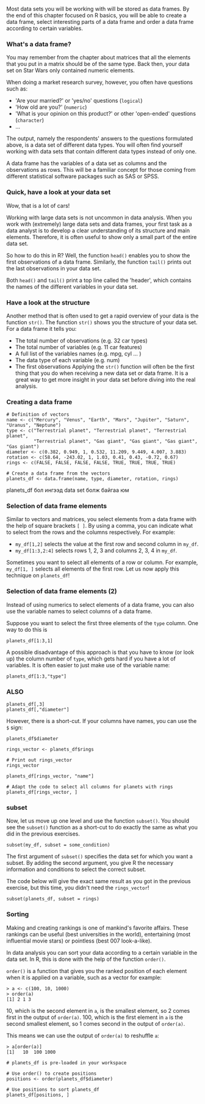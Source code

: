 Most data sets you will be working with will be stored as data frames. By the end of this chapter focused on R basics, you will be able to create a data frame, select interesting parts of a data frame and order a data frame according to certain variables.

### What's a data frame?
You may remember from the chapter about matrices that all the elements that you put in a matrix should be of the same type. Back then, your data set on Star Wars only contained numeric elements.

When doing a market research survey, however, you often have questions such as:

* 'Are your married?' or 'yes/no' questions (`logical`)
* 'How old are you?' (`numeric`)
* 'What is your opinion on this product?' or other 'open-ended' questions (`character`)
* ...

The output, namely the respondents' answers to the questions formulated above, is a data set of different data types. You will often find yourself working with data sets that contain different data types instead of only one.

A data frame has the variables of a data set as columns and the observations as rows. This will be a familiar concept for those coming from different statistical software packages such as SAS or SPSS.

### Quick, have a look at your data set
Wow, that is a lot of cars!

Working with large data sets is not uncommon in data analysis. When you work with (extremely) large data sets and data frames, your first task as a data analyst is to develop a clear understanding of its structure and main elements. Therefore, it is often useful to show only a small part of the entire data set.

So how to do this in R? Well, the function `head()` enables you to show the first observations of a data frame. Similarly, the function `tail()` prints out the last observations in your data set.

Both `head()` and `tail()` print a top line called the 'header', which contains the names of the different variables in your data set.

### Have a look at the structure
Another method that is often used to get a rapid overview of your data is the function `str()`. The function `str()` shows you the structure of your data set. For a data frame it tells you:

* The total number of observations (e.g. 32 car types)
* The total number of variables (e.g. 11 car features)
* A full list of the variables names (e.g. mpg, cyl ... )
* The data type of each variable (e.g. num)
* The first observations
Applying the `str()` function will often be the first thing that you do when receiving a new data set or data frame. It is a great way to get more insight in your data set before diving into the real analysis.


### Creating a data frame

```
# Definition of vectors
name <- c("Mercury", "Venus", "Earth", "Mars", "Jupiter", "Saturn", "Uranus", "Neptune")
type <- c("Terrestrial planet", "Terrestrial planet", "Terrestrial planet",
          "Terrestrial planet", "Gas giant", "Gas giant", "Gas giant", "Gas giant")
diameter <- c(0.382, 0.949, 1, 0.532, 11.209, 9.449, 4.007, 3.883)
rotation <- c(58.64, -243.02, 1, 1.03, 0.41, 0.43, -0.72, 0.67)
rings <- c(FALSE, FALSE, FALSE, FALSE, TRUE, TRUE, TRUE, TRUE)

# Create a data frame from the vectors
planets_df <- data.frame(name, type, diameter, rotation, rings)
```

planets_df бол ингээд data set болж байгаа юм

### Selection of data frame elements
Similar to vectors and matrices, you select elements from a data frame with the help of square brackets `[ ]`. By using a comma, you can indicate what to select from the rows and the columns respectively. For example:

* `my_df[1,2]` selects the value at the first row and second column in `my_df`.
* `my_df[1:3,2:4]` selects rows 1, 2, 3 and columns 2, 3, 4 in `my_df`.

Sometimes you want to select all elements of a row or column. For example, `my_df[1, ]` selects all elements of the first row. Let us now apply this technique on `planets_df`!


### Selection of data frame elements (2)
Instead of using numerics to select elements of a data frame, you can also use the variable names to select columns of a data frame.

Suppose you want to select the first three elements of the `type` column. One way to do this is

```
planets_df[1:3,1]
```

A possible disadvantage of this approach is that you have to know (or look up) the column number of `type`, which gets hard if you have a lot of variables. It is often easier to just make use of the variable name:

```
planets_df[1:3,"type"]
```

### ALSO
```
planets_df[,3]
planets_df[,"diameter"]
```

However, there is a short-cut. If your columns have names, you can use the `$` sign:

```
planets_df$diameter
```

```
rings_vector <- planets_df$rings

# Print out rings_vector
rings_vector

planets_df[rings_vector, "name"]

# Adapt the code to select all columns for planets with rings
planets_df[rings_vector, ]
```

### subset

Now, let us move up one level and use the function `subset()`. You should see the `subset()` function as a short-cut to do exactly the same as what you did in the previous exercises.

```
subset(my_df, subset = some_condition)
```

The first argument of `subset()` specifies the data set for which you want a subset. By adding the second argument, you give R the necessary information and conditions to select the correct subset.

The code below will give the exact same result as you got in the previous exercise, but this time, you didn't need the `rings_vector`!

```
subset(planets_df, subset = rings)
```

### Sorting
Making and creating rankings is one of mankind's favorite affairs. These rankings can be useful (best universities in the world), entertaining (most influential movie stars) or pointless (best 007 look-a-like).

In data analysis you can sort your data according to a certain variable in the data set. In R, this is done with the help of the function `order()`.

`order()` is a function that gives you the ranked position of each element when it is applied on a variable, such as a vector for example:

```
> a <- c(100, 10, 1000)
> order(a)
[1] 2 1 3
```

10, which is the second element in `a`, is the smallest element, so 2 comes first in the output of `order(a)`. 100, which is the first element in `a` is the second smallest element, so 1 comes second in the output of `order(a)`.

This means we can use the output of `order(a)` to reshuffle `a`:

```
> a[order(a)]
[1]   10  100 1000
```

```
# planets_df is pre-loaded in your workspace

# Use order() to create positions
positions <- order(planets_df$diameter)

# Use positions to sort planets_df
planets_df[positions, ]
```
